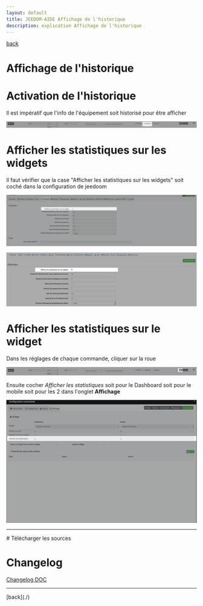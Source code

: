 ```yaml
---
layout: default
title: JEEDOM-AIDE Affichage de l'historique
description: explication Affichage de l'historique
---
```

[back](./)
# Affichage de l'historique 

# Activation de l'historique
Il est impératif que l'info de l'équipement soit historisé pour être afficher
<p><img src="../img/Image_Stats_Activation.png" alt="Error" /></p>

# Afficher les statistiques sur les widgets
Il faut vérifier que la case "Afficher les statistiques sur les widgets" soit coché dans la configuration de jeedoom
<p><img src="../img/Image_Stats_Activation_V4.png" alt="Config V4" /></p>
<p><img src="../img/Image_Stats_Activation_V3_3.png" alt="Config V3" /></p>

# Afficher les statistiques sur le widget
Dans les réglages de chaque commande, cliquer sur la roue
<p><img src="../img/Image_Stats_Acces.png" alt="Acces config" /></p>
Ensuite cocher <i>Afficher les statistiques</i> soit pour le Dashboard soit pour le mobile soit pour les 2 dans l'onglet <b>Affichage</b>
<p><img src="../img/Image_Stats_Cocher.png" alt="Cocher" /></p>
<hr />
# Télécharger les sources

# Changelog
<a href="https://github.com/JEALG/JEEDOM-Widget_JAG-doc/commits/master">Changelog DOC</a>

<hr />
[back](./)